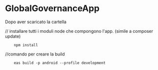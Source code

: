 # GlobalGovernanceApp

Dopo aver scaricato la cartella

// installare tutti i moduli node che compongono l'app. (simile a composer update)

		npm install

//comando per creare la build

		eas build -p android --profile development
